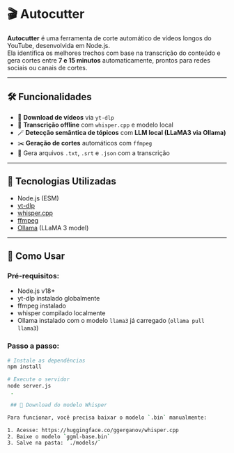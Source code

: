 # 🎬 Autocutter

**Autocutter** é uma ferramenta de corte automático de vídeos longos do YouTube, desenvolvida em Node.js.  
Ela identifica os melhores trechos com base na transcrição do conteúdo e gera cortes entre **7 e 15 minutos** automaticamente, prontos para redes sociais ou canais de cortes.

---

## 🛠️ Funcionalidades

- 🔽 **Download de vídeos** via `yt-dlp`
- 🧠 **Transcrição offline** com `whisper.cpp` e modelo local
- 🪄 **Detecção semântica de tópicos** com **LLM local (LLaMA3 via Ollama)**
- ✂️ **Geração de cortes** automáticos com `ffmpeg`
- 📄 Gera arquivos `.txt`, `.srt` e `.json` com a transcrição

---

## 🧩 Tecnologias Utilizadas

- Node.js (ESM)
- [yt-dlp](https://github.com/yt-dlp/yt-dlp)
- [whisper.cpp](https://github.com/ggerganov/whisper.cpp)
- [ffmpeg](https://ffmpeg.org/)
- [Ollama](https://ollama.com/) (LLaMA 3 model)

---

## 🚀 Como Usar

### Pré-requisitos:

- Node.js v18+
- yt-dlp instalado globalmente
- ffmpeg instalado
- whisper compilado localmente
- Ollama instalado com o modelo `llama3` já carregado (`ollama pull llama3`)

### Passo a passo:

```bash
# Instale as dependências
npm install

# Execute o servidor
node server.js
 .

 ## 🧠 Download do modelo Whisper

Para funcionar, você precisa baixar o modelo `.bin` manualmente:

1. Acesse: https://huggingface.co/ggerganov/whisper.cpp
2. Baixe o modelo `ggml-base.bin`
3. Salve na pasta: `./models/`

